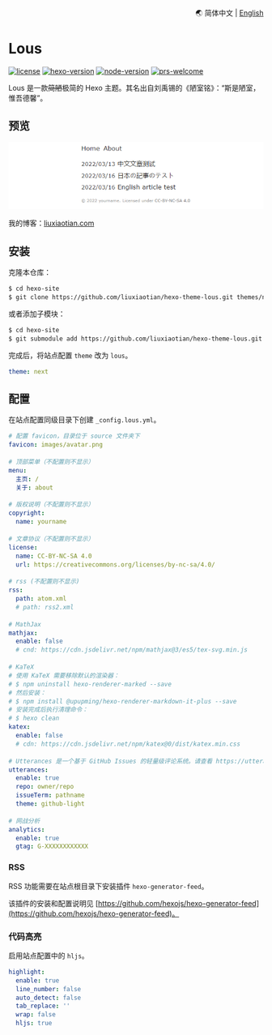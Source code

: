 <div align="right">
  🌏 简体中文 | <a title="English" href="README.en.md">English</a>
</div>

# Lous

[![license](https://img.shields.io/github/license/liuxiaotian/hexo-theme-lous?style=flat-square)](https://github.com/liuxiaotian/hexo-theme-lous/blob/main/LICENSE)
[![hexo-version](https://img.shields.io/badge/hexo-5.0+-0E83CD?style=flat-square&logo=hexo)](https://hexo.io/)
[![node-version](https://img.shields.io/badge/node-10.13+-339933?style=flat-square&logo=node.js)](https://nodejs.org/en/)
[![prs-welcome](https://img.shields.io/badge/PRs-welcome-brightgreen.svg?style=flat-square&logo=github)](https://github.com/liuxiaotian/hexo-theme-lous/pulls)

Lous 是一款~~简陋~~极简的 Hexo 主题。其名出自刘禹锡的《陋室铭》：“斯是陋室，惟吾德馨”。

## 预览

![preview](/source/_images/screenshot.png)

我的博客：[liuxiaotian.com](https://liuxiaotian.com)

## 安装

克隆本仓库：

``` bash
$ cd hexo-site
$ git clone https://github.com/liuxiaotian/hexo-theme-lous.git themes/next
```

或者添加子模块：

``` bash
$ cd hexo-site
$ git submodule add https://github.com/liuxiaotian/hexo-theme-lous.git themes/next
```

完成后，将站点配置 `theme` 改为 `lous`。

``` yml
theme: next
```

## 配置

在站点配置同级目录下创建 `_config.lous.yml`。

``` yml
# 配置 favicon，目录位于 source 文件夹下
favicon: images/avatar.png

# 顶部菜单（不配置则不显示）
menu:
  主页: /
  关于: about

# 版权说明（不配置则不显示）
copyright:
  name: yourname

# 文章协议（不配置则不显示）
license:
  name: CC-BY-NC-SA 4.0
  url: https://creativecommons.org/licenses/by-nc-sa/4.0/

# rss (不配置则不显示)
rss:
  path: atom.xml
  # path: rss2.xml

# MathJax
mathjax:
  enable: false
  # cnd: https://cdn.jsdelivr.net/npm/mathjax@3/es5/tex-svg.min.js

# KaTeX
# 使用 KaTeX 需要移除默认的渲染器：
# $ npm uninstall hexo-renderer-marked --save
# 然后安装：
# $ npm install @upupming/hexo-renderer-markdown-it-plus --save
# 安装完成后执行清理命令：
# $ hexo clean
katex:
  enable: false
  # cdn: https://cdn.jsdelivr.net/npm/katex@0/dist/katex.min.css

# Utterances 是一个基于 GitHub Issues 的轻量级评论系统。请查看 https://utteranc.es/
utterances:
  enable: true
  repo: owner/repo
  issueTerm: pathname
  theme: github-light

# 网战分析
analytics:
  enable: true
  gtag: G-XXXXXXXXXXXX
```

### RSS

RSS 功能需要在站点根目录下安装插件 `hexo-generator-feed`。

该插件的安装和配置说明见 [https://github.com/hexojs/hexo-generator-feed](https://github.com/hexojs/hexo-generator-feed)。

### 代码高亮

启用站点配置中的 `hljs`。

``` yml
highlight:
  enable: true
  line_number: false
  auto_detect: false
  tab_replace: ''
  wrap: false
  hljs: true
```
